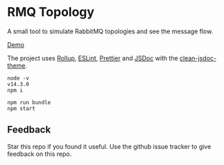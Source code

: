 # RMQ Topology

A small tool to simulate RabbitMQ topologies and see the message flow.  

[Demo](https://rmq-topology.dbproductions.de/)

The project uses [Rollup](https://rollupjs.org/), [ESLint](https://eslint.org/), [Prettier](https://prettier.io/) and [JSDoc](https://jsdoc.app/) with the [clean-jsdoc-theme](https://ankdev.me/clean-jsdoc-theme/).

    node -v
    v14.3.0
    npm i

    npm run bundle
    npm start

## Feedback
Star this repo if you found it useful. Use the github issue tracker to give feedback on this repo.